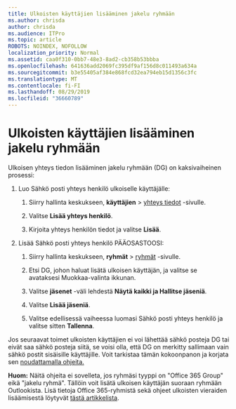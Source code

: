 ```yaml
---
title: Ulkoisten käyttäjien lisääminen jakelu ryhmään
ms.author: chrisda
author: chrisda
ms.audience: ITPro
ms.topic: article
ROBOTS: NOINDEX, NOFOLLOW
localization_priority: Normal
ms.assetid: caa0f310-0bb7-48e3-8ad2-cb358b53bbba
ms.openlocfilehash: 641636add2069fc395df9af156d8c011493a634a
ms.sourcegitcommit: b3e55405af384e868fcd32ea794eb15d1356c3fc
ms.translationtype: MT
ms.contentlocale: fi-FI
ms.lasthandoff: 08/29/2019
ms.locfileid: "36660789"
---
```

# <a name="add-external-users-to-a-distribution-group"></a>Ulkoisten käyttäjien lisääminen jakelu ryhmään

Ulkoisen yhteys tiedon lisääminen jakelu ryhmään (DG) on kaksivaiheinen prosessi:
  
1. Luo Sähkö posti yhteys henkilö ulkoiselle käyttäjälle:
    
    1. Siirry hallinta keskukseen, **käyttäjien** > [yhteys tiedot](https://admin.microsoft.com/adminportal/home#/Contact) -sivulle. 
    
    2. Valitse **Lisää yhteys henkilö**.
    
    3. Kirjoita yhteys henkilön tiedot ja valitse **Lisää**.
    
2. Lisää Sähkö posti yhteys henkilö PÄÄOSASTOOSI:
    
    1. Siirry hallinta keskukseen, **ryhmät** > [ryhmät](https://admin.microsoft.com/adminportal/home#/groups) -sivulle. 
    
    2. Etsi DG, johon haluat lisätä ulkoisen käyttäjän, ja valitse se avataksesi Muokkaa-valinta ikkunan.
    
    3. Valitse **jäsenet** -väli lehdestä **Näytä kaikki ja Hallitse jäseniä**. 
    
    4. Valitse **Lisää jäseniä**.
    
    5. Valitse edellisessä vaiheessa luomasi Sähkö posti yhteys henkilö ja valitse sitten **Tallenna**.
    
Jos seuraavat toimet ulkoisten käyttäjien ei voi lähettää sähkö posteja DG tai eivät saa sähkö posteja siitä, se voisi olla, että DG on merkitty sallimaan vain sähkö postit sisäisille käyttäjille. Voit tarkistaa tämän kokoonpanon ja korjata sen [noudattamalla ohjeita.](https://support.office.com/article/Fix-email-delivery-issues-for-error-code-5-7-133-in-Office-365-991abc19-7756-438f-abcb-39f69b80f284.aspx)
  
 **Huom:** Näitä ohjeita ei sovelleta, jos ryhmäsi tyyppi on "Office 365 Group" eikä "jakelu ryhmä". Tällöin voit lisätä ulkoisen käyttäjän suoraan ryhmään Outlookista. Lisä tietoja Office 365-ryhmistä sekä ohjeet ulkoisten vieraiden lisäämisestä löytyvät [tästä artikkelista](https://support.office.com/article/Guest-access-in-Office-365-Groups-bfc7a840-868f-4fd6-a390-f347bf51aff6.aspx).
  